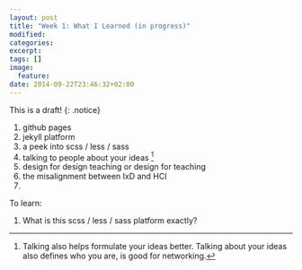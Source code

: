 ```yaml
---
layout: post
title: "Week 1: What I Learned (in progress)"
modified:
categories: 
excerpt:
tags: []
image:
  feature:
date: 2014-09-22T23:46:32+02:00
---
```

This is a draft!
{: .notice}

1. github pages
2. jekyll platform
3. a peek into scss / less / sass 
4. talking to people about your ideas [^1]
5. design for design teaching or design for teaching
6. the misalignment between IxD and HCI
7. 

To learn:

1. What is this scss / less / sass platform exactly?

[^1]: Talking also helps formulate your ideas better. Talking about your ideas also defines who you are, is good for networking.